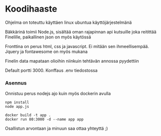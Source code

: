 # Koodihaaste

<p>Ohjelma on toteuttu käyttäen linux ubuntua käyttöjärjestelmänä</p>
<p>Bäkkärinä toimii Node.js, sisältää oman rajapinnan api kutsuille joka reitittää Finelille, paikallinen json on myös käytössä</p>
<p>Fronttina on perus html, css ja javascript. Ei mitään sen ihmeellisempää. Jquery ja fontawesome on myös mukana</p>
<p>Finelin data mapataan olioihin niinkuin tehtävän annossa pyydettiin</p>

<p>Default portti 3000. Konffaus .env tiedostossa</p>
  
<h3>Asennus</h3>
<p>Onnistuu perus nodejs ajo kuin myös dockerin avulla</p>

```
npm install
node app.js
```

```
docker build -t app .
docker run 80:3000 -d --name app app
```

<p>Osallistun arvontaan ja minuun saa ottaa yhteyttä ;)</p>
